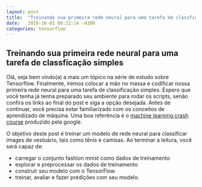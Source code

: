 ```yaml
---
layout: post
title:  "Treinando sua primeira rede neural para uma tarefa de classficação simples"
date:   2018-10-01 08:32:14 -0300
categories: tensorflow
---
```

## Treinando sua primeira rede neural para uma tarefa de classficação simples

Olá, seja bem vindo(a) a mais um tópico na série de estudo sobre Tensorflow. Finalmente, iremos colocar a mão no massa e codificar nossa primeira rede neural para uma tarefa de classificação simples. Espero que você tenha já tenha preparado seu ambiente para rodar os scripts, senão confira os links ao final do post e siga a opção desejada.
Antes de continuar, você precisa estar familiarizado com os conceitos de aprendizado de máquina. Uma boa referência é o [machine learning crash course][course] produzido pela google.

O objetivo deste post é treinar um modelo de rede neural para classificar images de vestuário, tais como tênis e camisas. Ao terminar a leitura, você será capaz de:

* carregar o conjunto fashion mnist como dados de treinamento
* explorar e preprocessar os dados de treinamento
* construir seu modelo com o TensorFlow
* treinar, avaliar e fazer predições com seu modelo.

[course]: https://developers.google.com/machine-learning/crash-course/ml-intro
